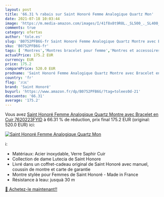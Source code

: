 ```yaml
---
layout: post
title: '66.31 % rabais sur Saint Honoré Femme Analogique Quartz Mon'
date: 2021-07-18 10:03:44
image: 'https://m.media-amazon.com/images/I/41f8x8t9R8L._SL500_._SL400_.jpg'
comments: true
category: ofertas
author: 'tole.es'
slug: 'B0752PFB6G-fr Saint Honoré Femme Analogique Quartz Montre avec Bracelet...'
sku: 'B0752PFB6G-fr'
tags: [ 'Montres','Montres bracelet pour femme','Montres et accessoires','Montres femme','saint honoré', ]
actualPrice: 175.2 EUR
currency: EUR
price: 175.2
comparePrice: 520.0 EUR
prodname: 'Saint Honoré Femme Analogique Quartz Montre avec Bracelet en Cuir 7620223FYID'
country: 'fr'
flag: '🇫🇷'
brand: 'Saint Honoré'
buyurl: 'https://www.amazon.fr/dp/B0752PFB6G/?tag=tolees0d-21'
descuento: '66.31'
average: '175.2'
---
```


Vous avez [Saint Honoré Femme Analogique Quartz Montre avec Bracelet en Cuir 7620223FYID](https://www.amazon.fr/dp/B0752PFB6G/?tag=tolees0d-21)  à  66.31 % de réduction, prix final  175.2 EUR (original: 520.0 EUR) ici:

[![Saint Honoré Femme Analogique Quartz Mon](https://m.media-amazon.com/images/I/41f8x8t9R8L._SL500_._SL400_.jpg)](https://www.amazon.fr/dp/B0752PFB6G/?tag=tolees0d-21)

ℹ️:

- Matériaux: Acier inoxydable, Verre Saphir Cuir
- Collection de dame Lutecia de Saint Honore
- Livré dans un coffret-cadeau original de Saint Honoré avec manuel, coussin de montre et carte de garantie
- Montre stylée pour Femmes de Saint Honoré - Made in France
- Résistance à leau: jusquà 30 m

[🛒 Achetez-le maintenant!!](https://www.amazon.fr/dp/B0752PFB6G/?tag=tolees0d-21)
